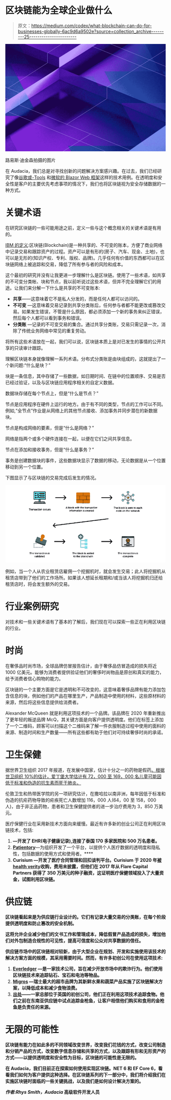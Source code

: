 # 区块链能为全球企业做什么

> 原文：<https://medium.com/codex/what-blockchain-can-do-for-businesses-globally-6ac9d6a9502e?source=collection_archive---------25----------------------->

![](img/1416f90fb0db986216f4e2c6e14ad825.png)

路易斯·迪金森拍摄的图片

在 Audacia，我们总是对寻找创新的问题解决方案感兴趣。在过去，我们已经研究了像[谷歌或-Tools](https://audacia.co.uk/technical-blog/how-audacia-implements-google-s-or-tools-into-projects) 和[微软的 Blazor Web 框架](https://audacia.co.uk/technical-blog/review-of-microsofts-blazor-web-framework)这样的技术用例。在透明度和安全性是客户的主要优先考虑事项的情况下，我们也将区块链视为安全存储数据的一种方式。

# 关键术语

在研究区块链的一些可能用途之前，定义一些与这个概念相关的关键术语是有用的。

[IBM 的定义](https://www.ibm.com/topics/what-is-blockchain):区块链(Blockchain)是一种共享的、不可变的账本，方便了商业网络中记录交易和跟踪资产的过程。资产可以是有形的(房子、汽车、现金、土地)，也可以是无形的(知识产权、专利、版权、品牌)。几乎任何有价值的东西都可以在区块链网络上被追踪和交易，降低了所有参与者的风险和成本。

这个最初的研究并没有让我更进一步理解什么是区块链。使用了一些术语，如共享的不可变分类帐、块和节点，我以前听说过这些术语，但并不完全理解它们的用途。让我们来分解一下什么是共享的不可变账本:

*   **共享**——这意味着它不是私人分发的，而是任何人都可以访问的。
*   **不可变** —这意味着交易记录到共享分类账后，任何参与者都不能更改或篡改交易。如果发生错误，不管是什么原因，都必须添加一个新的事务来纠正错误，然后每个人都可以看到事务和错误。
*   **分类账** —记录的不可变交易的集合。通过共享分类账，交易只需记录一次，消除了传统业务网络中常见的重复劳动。

将所有这些术语放在一起，我们可以说，区块链本质上是对已发生的事情的公开共享的只读审计跟踪。

理解区块链本身就像理解一系列术语。分布式分类账是由块组成的，这就提出了一个新问题:“什么是块？”

块是一条信息，其中存储了一些数据，如日期时间、在链中的位置顺序、交易是否已经过验证，以及与区块链应用程序相关的自定义数据。

数据块存储在每个节点上，但是“什么是节点？”

节点是应用程序在硬件上运行的地方。由于有不同的类型，节点的工作可以不同。例如,“全节点”作业是从网络上的其他节点接收、添加事务并同步潜在的新数据块。

节点是构成网络的要素，但是“什么是网络？”

网络是指两个或多个硬件连接在一起，以便在它们之间共享信息。

节点在添加和接收事务，但是“什么是事务？”

事务是创建数据块的事件，这些数据块显示了数据的移动，无论数据是从一个位置移动到另一个位置。

下图显示了与区块链的交易完成后发生的情况。

![](img/3c7333578d9081bd5a7907994bab98e1.png)

例如，当一个人从农业租赁店雇佣一个挖掘机时，就会发生交易；此人将挖掘机从租赁店带到了他们的工作场所。如果该人想延长租期和/或当该人将挖掘机归还给租赁店时，将会发生额外的交易。

# 行业案例研究

对技术和一些关键术语有了基本的了解后，我们现在可以探索一些正在利用区块链的行业。

# 时尚

在奢侈品时尚市场，全球品牌仿冒报告估计，由于奢侈品仿冒造成的损失将近 1000 亿美元。能够为消费者提供验证他们的奢侈时尚物品是原创和真实的能力，给予消费者信心购物的能力。

区块链的一个主要方面是它是透明和不可改变的，这意味着奢侈品牌有能力添加包含信息的块，例如他们的产品在哪里生产，产品制造中使用的材料，这些原材料的来源，然后将这些信息提供给消费者。

Alexander McQueen 就是利用这项技术的一个品牌。该品牌在 2020 年重新推出了更年轻的叛逆品牌 McQ，其关键方面是向客户提供透明度。他们在标签上添加了一个二维码，顾客可以扫描这个二维码来了解一件衣服制造过程中使用的面料的来源、制造时间和生产数量——所有这些都有助于他们对可持续奢侈时尚的承诺。

# 卫生保健

据世界卫生组织 2017 年报道，在发展中国家，估计十分之一的药物是假药[。根据世卫组织 10%的估计，爱丁堡大学估计有 72，000 至 169，000 名儿童可能因低于标准和伪造的抗生素而死于肺炎。](https://www.who.int/news/item/28-11-2017-1-in-10-medical-products-in-developing-countries-is-substandard-or-falsified)

伦敦卫生和热带医学院的另一项研究估计，在撒哈拉以南非洲，每年因低于标准和伪造的抗疟药物导致的疟疾死亡人数增加 116，000 人(64，00 至 158，000 人)，由于非正品药物，患者和卫生保健提供者的进一步治疗费用为 3，850 万美元。

医疗保健行业在采用新技术方面向来缓慢。最近有许多新的创业公司正在利用区块链技术，包括:

1.  [](https://www.evernetwork.io/)**—开发了 EHR(电子健康记录),连接了泰国 170 多家医院和 500 万名患者。**
2.  **[**Patientory**](https://patientory.com/)**—为组织开发了一个平台，以提供个人医疗数据的透明度和隐私性，包括数据的使用方式和使用者。****
3.  ******Curisium** —开发了医疗合同管理和回扣谈判平台。Curisium 于 2020 年[被 health verity](https://blog.healthverity.com/from-the-ceo-healthverity-acquires-curisium)收购，费用未披露，但他们在 2017 年从 Flare Capital Partners 获得了 350 万美元的种子融资，这证明医疗保健领域投入了大量资金，试图利用区块链。****

# ****供应链****

****区块链看起来是为供应链行业设计的。它们有记录大量交易的分类账，在每个阶段提供透明度和防止篡改的安全机制。****

****这将允许企业减少他们的文书工作和管理成本，降低假冒产品造成的损失，增加他们对外包制造合规性的可见性，提高可信度和公众对共享数据的信任。****

****供应链市场中的区块链相对较新，由于大型企业在规划、开发和实施使用该技术的解决方案方面的规模，其采用需要时间。然而，有许多初创公司在使用这项技术:****

1.  ****[**Everledger**](https://everledger.io/industry-solutions/) —是一家技术公司，旨在减少开放市场中的欺诈行为。他们使用区块链技术来追踪钻石、宝石和电池等物品。****
2.  ****[**Migros**](https://www.migroskurumsal.com/en/media/news-from-us/migros-ticaret-as-chief-executive-officer-ozgur-tort-blockchain-has-started-at-migros-815) —瑞士最大的超市品牌为其新鲜水果和蔬菜产品实施了区块链解决方案，以降低成本和减少食物浪费。****
3.  ****[**出处**](https://www.provenance.org/tracking-tuna-on-the-blockchain)**——一家总部位于英国的初创公司，他们正在利用这项技术追踪食物。他们之前在东南亚供应链中试点追踪金枪鱼，让客户相信他们购买和食用的金枪鱼是负责任的来源。******

# ******无限的可能性******

******区块链有能力在如此多的不同领域改变世界，改变我们花钱的方式，改变公司制造和分销产品的方式，改变数字信息存储和共享的方式，以及跟踪有形和无形资产的方式——以提供透明度和安全性为目标，区块链的可能性是无限的。******

******在 Audacia，我们目前正在探索如何使用实现区块链。NET 6 和 EF Core 6，看看我们如何为客户提供这种选择。在区块链系列的下一部分中，我们将介绍我们在实施区块链时面临的一些关键挑战，以及我们是如何设计解决方案的。******

*********作者:Rhys Smith，Audacia*** 高级软件开发人员******